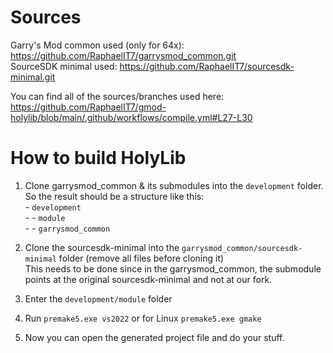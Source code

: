 # Sources

Garry's Mod common used (only for 64x): https://github.com/RaphaelIT7/garrysmod_common.git<br> 
SourceSDK minimal used: https://github.com/RaphaelIT7/sourcesdk-minimal.git<br>

You can find all of the sources/branches used here: https://github.com/RaphaelIT7/gmod-holylib/blob/main/.github/workflows/compile.yml#L27-L30<br>

# How to build HolyLib

1. Clone garrysmod_common & its submodules into the `development` folder.<br>
So the result should be a structure like this:<br>
\- `development`<br>
\- \- `module`<br>
\- \- `garrysmod_common`<br>

2. Clone the sourcesdk-minimal into the `garrysmod_common/sourcesdk-minimal` folder (remove all files before cloning it)<br>
This needs to be done since in the garrysmod_common, the submodule points at the original sourcesdk-minimal and not at our fork.<br>

3. Enter the `development/module` folder<br>
4. Run `premake5.exe vs2022` or for Linux `premake5.exe gmake`<br>
5. Now you can open the generated project file and do your stuff.<br>
